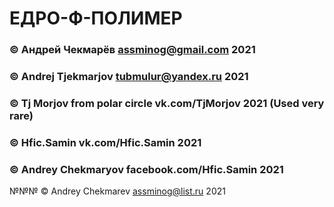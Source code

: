 # ЕДРО-Ф-ПОЛИМЕР

### © Андрей Чекмарёв assminog@gmail.com 2021
### © Andrej Tjekmarjov tubmulur@yandex.ru 2021
### © Tj Morjov from polar circle vk.com/TjMorjov  2021 (Used very rare)
### © Hfic.Samin vk.com/Hfic.Samin 2021
### © Andrey Chekmaryov facebook.com/Hfic.Samin 2021
№№№ © Andrey Chekmarev assminog@list.ru 2021
